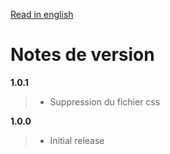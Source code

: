 [Read in english](BlazorNTooltip_RELEASE_NOTE.en.md)

# Notes de version
**1.0.1**
> - Suppression du fichier css

**1.0.0**
> - Initial release